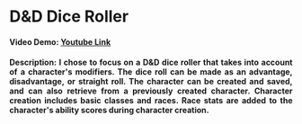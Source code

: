 # D&D Dice Roller

#### Video Demo: [Youtube Link](<!--put link here-->)
<div style="text-align: justify">
    <h4>
        Description: I chose to focus on a D&D dice roller that takes into 
        account of a character's modifiers. The dice roll can be made as an 
        advantage, disadvantage, or straight roll. The character can be
        created and saved, and can also retrieve from a previously created 
        character. Character creation includes basic classes and races. 
        Race stats are added to the character's ability scores during 
        character creation.
    </h4>
</div>